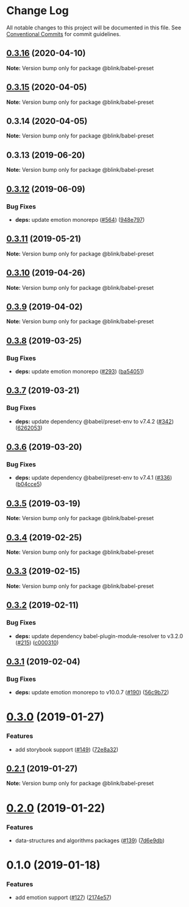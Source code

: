 # Change Log

All notable changes to this project will be documented in this file.
See [Conventional Commits](https://conventionalcommits.org) for commit guidelines.

## [0.3.16](https://github.com/ascension/blink/compare/@blink/babel-preset@0.3.15...@blink/babel-preset@0.3.16) (2020-04-10)

**Note:** Version bump only for package @blink/babel-preset





## [0.3.15](https://github.com/ascension/blink/compare/@blink/babel-preset@0.3.14...@blink/babel-preset@0.3.15) (2020-04-05)

**Note:** Version bump only for package @blink/babel-preset

## 0.3.14 (2020-04-05)

**Note:** Version bump only for package @blink/babel-preset

## 0.3.13 (2019-06-20)

**Note:** Version bump only for package @blink/babel-preset

## [0.3.12](https://github.com/blink/blink/compare/@blink/babel-preset@0.3.11...@blink/babel-preset@0.3.12) (2019-06-09)

### Bug Fixes

-   **deps:** update emotion monorepo ([#564](https://github.com/blink/blink/issues/564)) ([948e797](https://github.com/blink/blink/commit/948e797))

## [0.3.11](https://github.com/blink/blink/compare/@blink/babel-preset@0.3.10...@blink/babel-preset@0.3.11) (2019-05-21)

**Note:** Version bump only for package @blink/babel-preset

## [0.3.10](https://github.com/blink/blink/compare/@blink/babel-preset@0.3.9...@blink/babel-preset@0.3.10) (2019-04-26)

**Note:** Version bump only for package @blink/babel-preset

## [0.3.9](https://github.com/blink/blink/compare/@blink/babel-preset@0.3.8...@blink/babel-preset@0.3.9) (2019-04-02)

**Note:** Version bump only for package @blink/babel-preset

## [0.3.8](https://github.com/blink/blink/compare/@blink/babel-preset@0.3.7...@blink/babel-preset@0.3.8) (2019-03-25)

### Bug Fixes

-   **deps:** update emotion monorepo ([#293](https://github.com/blink/blink/issues/293)) ([ba54051](https://github.com/blink/blink/commit/ba54051))

## [0.3.7](https://github.com/blink/blink/compare/@blink/babel-preset@0.3.6...@blink/babel-preset@0.3.7) (2019-03-21)

### Bug Fixes

-   **deps:** update dependency @babel/preset-env to v7.4.2 ([#342](https://github.com/blink/blink/issues/342)) ([6262053](https://github.com/blink/blink/commit/6262053))

## [0.3.6](https://github.com/blink/blink/compare/@blink/babel-preset@0.3.5...@blink/babel-preset@0.3.6) (2019-03-20)

### Bug Fixes

-   **deps:** update dependency @babel/preset-env to v7.4.1 ([#336](https://github.com/blink/blink/issues/336)) ([b04cce5](https://github.com/blink/blink/commit/b04cce5))

## [0.3.5](https://github.com/blink/blink/compare/@blink/babel-preset@0.3.4...@blink/babel-preset@0.3.5) (2019-03-19)

**Note:** Version bump only for package @blink/babel-preset

## [0.3.4](https://github.com/blink/blink/compare/@blink/babel-preset@0.3.3...@blink/babel-preset@0.3.4) (2019-02-25)

**Note:** Version bump only for package @blink/babel-preset

## [0.3.3](https://github.com/blink/blink/compare/@blink/babel-preset@0.3.2...@blink/babel-preset@0.3.3) (2019-02-15)

**Note:** Version bump only for package @blink/babel-preset

## [0.3.2](https://github.com/blink/blink/compare/@blink/babel-preset@0.3.1...@blink/babel-preset@0.3.2) (2019-02-11)

### Bug Fixes

-   **deps:** update dependency babel-plugin-module-resolver to v3.2.0 ([#215](https://github.com/blink/blink/issues/215)) ([c000310](https://github.com/blink/blink/commit/c000310))

## [0.3.1](https://github.com/blink/blink/compare/@blink/babel-preset@0.3.0...@blink/babel-preset@0.3.1) (2019-02-04)

### Bug Fixes

-   **deps:** update emotion monorepo to v10.0.7 ([#190](https://github.com/blink/blink/issues/190)) ([56c9b72](https://github.com/blink/blink/commit/56c9b72))

# [0.3.0](https://github.com/blink/blink/compare/@blink/babel-preset@0.2.1...@blink/babel-preset@0.3.0) (2019-01-27)

### Features

-   add storybook support ([#149](https://github.com/blink/blink/issues/149)) ([72e8a32](https://github.com/blink/blink/commit/72e8a32))

## [0.2.1](https://github.com/blink/blink/compare/@blink/babel-preset@0.2.0...@blink/babel-preset@0.2.1) (2019-01-27)

**Note:** Version bump only for package @blink/babel-preset

# [0.2.0](https://github.com/blink/blink/compare/@blink/babel-preset@0.1.0...@blink/babel-preset@0.2.0) (2019-01-22)

### Features

-   data-structures and algorithms packages ([#139](https://github.com/blink/blink/issues/139)) ([7d6e9db](https://github.com/blink/blink/commit/7d6e9db))

# 0.1.0 (2019-01-18)

### Features

-   add emotion support ([#127](https://github.com/blink/blink/issues/127)) ([2174e57](https://github.com/blink/blink/commit/2174e57))
